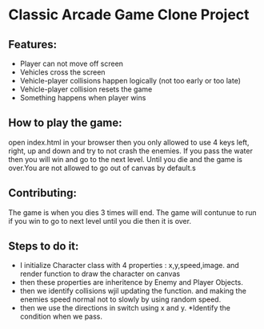 # Classic Arcade Game Clone Project

## Features:

* Player can not move off screen
* Vehicles cross the screen
* Vehicle-player collisions happen logically (not too early or too late)
* Vehicle-player collision resets the game
* Something happens when player wins
## How to play the game: 
open index.html in your browser then you only allowed to use 4 keys left, right, up and down and try to not crash the enemies. If you pass the water then you will win and go to the next level. Until you die and the game is over.You are not allowed to go out of canvas by default.s

## Contributing: 

The game is when you dies 3 times will end. The game will contunue to run if you win to go to next level until you die then it is over.

## Steps to do it: 
* I initialize Character class with 4 properties : x,y,speed,image. and render function to draw the character on canvas
* then these properties are inheritence by Enemy and Player Objects.
* then we identify collisions wjil updating the function. and making the enemies speed normal not to slowly by using random speed.
* then we use the directions in switch using x and y.
*Identify the condition when we pass.






